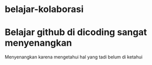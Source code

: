 # belajar-kolaborasi
Belajar github di dicoding sangat menyenangkan
==
Menyenangkan karena mengetahui hal yang tadi belum di ketahui
